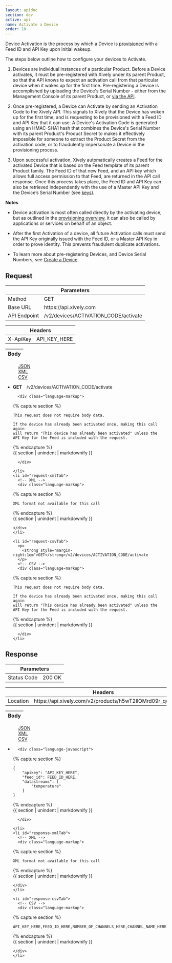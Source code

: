 ```yaml
---
layout: apidoc
section: dev
active: api
name: Activate a Device
order: 10
---
```


Device Activation is the process by which a Device is [provisioned](/dev/docs/api/product_management/provisioning/) with a Feed ID and API Key upon initial wakeup.

The steps below outline how to configure your devices to Activate.

1. Devices are individual instances of a particular Product. Before a Device activates, it must be pre-registered with Xively under its parent Product, so that the API knows to expect an activation call from that particular device when it wakes up for the first time.  Pre-registering a Device is accomplished by uploading the Device's Serial Number - either from the Management Console of its parent Product, or [via the API](/dev/docs/api/product_management/devices/create_device/).  

2. Once pre-registered, a Device can Activate by sending an Activation Code to the Xively API.  This signals to Xively that the Device has woken up for the first time, and is requesting to be provisioned with a Feed ID and API Key that it can use.  A Device's Activation Code is generated using an HMAC-SHA1 hash that combines the Device's Serial Number with its parent Product's Product Secret to makes it effectively impossible for someone to extract the Product Secret from the activation code, or to fraudulently impersonate a Device in the provisioning process.

3. Upon successful activation, Xively automatically creates a Feed for the activated Device that is based on the Feed template of its parent Product family. The Feed ID of that new Feed, and an API key which allows full access permission to that Feed, are returned in the API call response. Once this process takes place, the Feed ID and API Key can also be retrieved independently with the use of a Master API Key and the Device’s Serial Number (see [keys](/dev/docs/api/security/keys/)).


**Notes**

- Device activation is most often called directly by the activating device, but as outlined in the [provisioning overview](/dev/docs/api/product_management/provisioning/), it can also be called by applications or services on behalf of an object.

- After the first Activation of a device, all future Activation calls must send the API Key originally issued with the Feed ID, or a Master API Key in order to prove identity.  This prevents fraudulent duplicate activations.

- To learn more about pre-registering Devices, and Device Serial Numbers, see [Create a Device](/dev/docs/api/product_management/devices/create_device/)

<h2>Request</h2>


<div class="code-examples">
  <table class="code-examples-table twelve">
    <thead>
      <tr>
        <th colspan="2">Parameters</th>
      </tr>
    </thead>
    <tbody>
      <tr>
        <td>Method</td>
        <td>GET</td>
      </tr>
      <tr>
        <td>Base URL</td>
        <td>https://api.xively.com</td>
      </tr>
      <tr>
        <td>API Endpoint</td>
        <td>/v2/devices/ACTIVATION_CODE/activate</td>
      </tr>
    </tbody>
  </table> 

  <table class="code-examples-table twelve">  
    <thead>
      <tr>
        <th colspan="2">Headers</th>
      </tr>
    </thead>
    <tbody>
      <tr>
        <td>X-ApiKey</td>
        <td>API_KEY_HERE</td>
      </tr>
    </tbody>
  </table>
  
  <table class="code-examples-table twelve">
    <thead>
      <tr>
        <th colspan="2">Body</th>
      </tr>
    </thead>
  </table>  

  <!-- 
    REQUEST EXAMPLE
    notice the "response" id is replaced with "request" in the request table, this is important to maintain for styling
  -->
  <dl class="apidoc-tabs tabs">
    <dd class="active"><a href="#request-json">JSON</a></dd>
    <dd><a href="#request-xml">XML</a></dd>
    <dd><a href="#request-csv">CSV</a></dd>
  </dl>
  <ul class="apidoc-tabs-content tabs-content">
    <li class="active" id="request-jsonTab">
      <p>
        <strong style="margin-right:1em">GET</strong>/v2/devices/ACTIVATION_CODE/activate
      </p>
      <!-- JSON -->

      <div class="language-markup">

{% capture section %}

~~~
This request does not require body data.

If the device has already been activated once, making this call again 
will return "This device has already been activated" unless the 
API Key for the Feed is included with the request.
~~~

{% endcapture %}  
{{ section | unindent | markdownify }} 

      </div>

    </li>
    <li id="request-xmlTab">
      <!-- XML -->
      <div class="language-markup">

{% capture section %}

~~~  
XML format not available for this call
~~~

{% endcapture %}  
{{ section | unindent | markdownify }} 

    </div>
    </li>

    <li id="request-csvTab">
      <p>
        <strong style="margin-right:1em">GET</strong>/v2/devices/ACTIVATION_CODE/activate
      </p>
      <!-- CSV -->
      <div class="language-markup">

{% capture section %}

~~~  
This request does not require body data.

If the device has already been activated once, making this call again 
will return "This device has already been activated" unless the 
API Key for the Feed is included with the request.
~~~

{% endcapture %}  
{{ section | unindent | markdownify }} 

      </div>
    </li>
  </ul>
</div>

 

 

<h2>Response</h2>

<div class="code-examples">
  <table class="code-examples-table twelve">
    <thead>
      <tr>
        <th colspan="2">Parameters</th>
      </tr>
    </thead>
    <tbody>
      <tr>
        <td>Status Code</td>
        <td>200 OK</td>
    </tbody>
  </table> 

<table class="code-examples-table twelve">  
    <thead>
      <tr>
        <th colspan="2">Headers</th>
      </tr>
    </thead>
    <tbody>
      <tr>
        <td>Location</td>
        <td>https://api.xively.com/v2/products/h5wT2IlOMrd09r_qd1jm/devices</td>
      </tr>
    </tbody>
  </table>
  
  <table class="code-examples-table twelve">
    <thead>
      <tr>
        <th colspan="2">Body</th>
      </tr>
    </thead>
  </table>  

  <!-- 
    RESPONSE EXAMPLE
    notice the "request" id is replaced with "response" in the response table, this is important to maintain for styling
  -->
  <dl class="apidoc-tabs tabs">
    <dd class="active"><a href="#response-json">JSON</a></dd>
    <dd><a href="#response-xml">XML</a></dd>
    <dd><a href="#response-csv">CSV</a></dd>
  </dl>
  <ul class="apidoc-tabs-content tabs-content">
    <li class="active" id="response-jsonTab">
      <!-- JSON -->

      <div class="language-javascript">

{% capture section %}

~~~
{
    "apikey": "API_KEY_HERE",
    "feed_id": FEED_ID_HERE,
    "datastreams": [
        "temperature"
    ]
}
~~~

{% endcapture %}  
{{ section | unindent | markdownify }} 

      </div>

    </li>
    <li id="response-xmlTab">
      <!-- XML -->
      <div class="language-markup">

{% capture section %}

~~~  
XML format not available for this call
~~~

{% endcapture %}  
{{ section | unindent | markdownify }} 

    </div>
    </li>

    <li id="response-csvTab">
      <!-- CSV -->
      <div class="language-markup">

{% capture section %}

~~~  
API_KEY_HERE,FEED_ID_HERE,NUMBER_OF_CHANNELS_HERE,CHANNEL_NAME_HERE
~~~

{% endcapture %}  
{{ section | unindent | markdownify }} 

    </div>
    </li>
  </ul>
</div>
